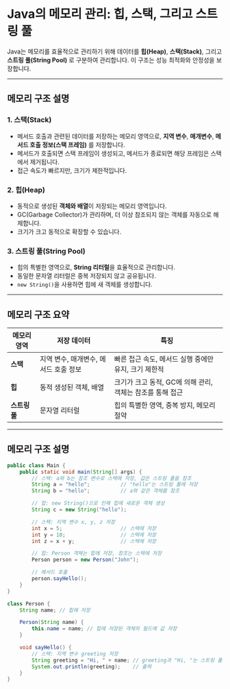 # Java의 메모리 관리: 힙, 스택, 그리고 스트링 풀

Java는 메모리를 효율적으로 관리하기 위해 데이터를 **힙(Heap)**, **스택(Stack)**, 그리고 **스트링 풀(String Pool)** 로 구분하여 관리합니다. 이 구조는 성능 최적화와 안정성을 보장합니다.

---

## 메모리 구조 설명

### 1. **스택(Stack)**
- 메서드 호출과 관련된 데이터를 저장하는 메모리 영역으로, **지역 변수**, **매개변수**, **메서드 호출 정보(스택 프레임)** 를 저장합니다.
- 메서드가 호출되면 스택 프레임이 생성되고, 메서드가 종료되면 해당 프레임은 스택에서 제거됩니다.
- 접근 속도가 빠르지만, 크기가 제한적입니다.

### 2. **힙(Heap)**
- 동적으로 생성된 **객체와 배열**이 저장되는 메모리 영역입니다.
- GC(Garbage Collector)가 관리하며, 더 이상 참조되지 않는 객체를 자동으로 해제합니다.
- 크기가 크고 동적으로 확장할 수 있습니다.

### 3. **스트링 풀(String Pool)**
- 힙의 특별한 영역으로, **String 리터럴**을 효율적으로 관리합니다.
- 동일한 문자열 리터럴은 중복 저장되지 않고 공유됩니다.
- `new String()`을 사용하면 힙에 새 객체를 생성합니다.

---

## 메모리 구조 요약

| **메모리 영역** | **저장 데이터**                     | **특징**                                                    |
|-----------------|-----------------------------------|------------------------------------------------------------|
| **스택**        | 지역 변수, 매개변수, 메서드 호출 정보 | 빠른 접근 속도, 메서드 실행 중에만 유지, 크기 제한적            |
| **힙**         | 동적 생성된 객체, 배열              | 크기가 크고 동적, GC에 의해 관리, 객체는 참조를 통해 접근         |
| **스트링 풀**   | 문자열 리터럴                      | 힙의 특별한 영역, 중복 방지, 메모리 절약                     |

---

## 메모리 구조 설명

```java
public class Main {
    public static void main(String[] args) {
        // 스택: a와 b는 참조 변수로 스택에 저장, 값은 스트링 풀을 참조
        String a = "hello";          // "hello"는 스트링 풀에 저장
        String b = "hello";          // a와 같은 객체를 참조

        // 힙: new String()으로 인해 힙에 새로운 객체 생성
        String c = new String("hello");

        // 스택: 지역 변수 x, y, z 저장
        int x = 5;                   // 스택에 저장
        int y = 10;                  // 스택에 저장
        int z = x + y;               // 스택에 저장

        // 힙: Person 객체는 힙에 저장, 참조는 스택에 저장
        Person person = new Person("John");

        // 메서드 호출
        person.sayHello();
    }
}

class Person {
    String name; // 힙에 저장

    Person(String name) {
        this.name = name; // 힙에 저장된 객체의 필드에 값 저장
    }

    void sayHello() {
        // 스택: 지역 변수 greeting 저장
        String greeting = "Hi, " + name; // greeting과 "Hi, "는 스트링 풀에 저장
        System.out.println(greeting);    // 출력
    }
}
